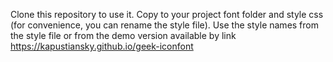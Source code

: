 Clone this repository to use it. Copy to your project font folder and style css (for convenience, you can rename the style file).
Use the style names from the style file or from the demo version available by link https://kapustiansky.github.io/geek-iconfont
